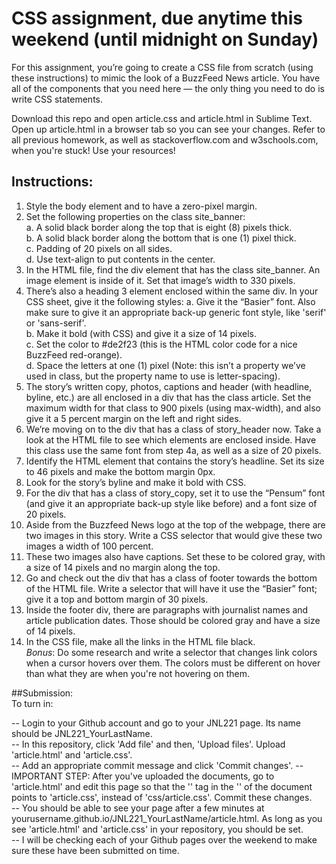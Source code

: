 # CSS assignment, due anytime this weekend (until midnight on Sunday)  
  
For this assignment, you’re going to create a CSS file from scratch (using these instructions) to mimic the look of a BuzzFeed News article. You have all of the components that you need here — the only thing you need to do is write CSS statements.   

Download this repo and open article.css and article.html in Sublime Text. Open up article.html in a browser tab so you can see your changes. Refer to all previous homework, as well as stackoverflow.com and w3schools.com, when you're stuck! Use your resources!  
  
## Instructions:    
1. Style the body element and to have a zero-pixel margin.  
2. Set the following properties on the class site_banner:  
	a. A solid black border along the top that is eight (8) pixels thick.  
	b. A solid black border along the bottom that is one (1) pixel thick.  
	c. Padding of 20 pixels on all sides.  
	d. Use text-align to put contents in the center.  
3. In the HTML file, find the div element that has the class site_banner. An image element is inside of it. Set that image’s width to 330 pixels.
4. There’s also a heading 3 element enclosed within the same div. In your CSS sheet, give it the following styles:
	a. Give it the “Basier” font. Also make sure to give it an appropriate back-up generic font style, like 'serif' or 'sans-serif'.  
	b. Make it bold (with CSS) and give it a size of 14 pixels.  
	c. Set the color to #de2f23 (this is the HTML color code for a nice BuzzFeed red-orange).  
	d. Space the letters at one (1) pixel (Note: this isn’t a property we’ve used in class, but the property name to use is letter-spacing).  
5.  The story’s written copy, photos, captions and header (with headline, byline, etc.) are all enclosed in a div that has the class article. Set the maximum width for that class to 900 pixels (using max-width), and also give it a 5 percent margin on the left and right sides.  
6. We’re moving on to the div that has a class of story_header now. Take a look at the HTML file to see which elements are enclosed inside. Have this class use the same font from step 4a, as well as a size of 20 pixels.  
7. Identify the HTML element that contains the story’s headline. Set its size to 46 pixels and make the bottom margin 0px.  
8. Look for the story’s byline and make it bold with CSS.  
9. For the div that has a class of story_copy, set it to use the “Pensum” font (and give it an appropriate back-up style like before) and a font size of 20 pixels.  
10. Aside from the Buzzfeed News logo at the top of the webpage, there are two images in this story. Write a CSS selector that would give these two images a width of 100 percent.  
11. These two images also have captions. Set these to be colored gray, with a size of 14 pixels and no margin along the top.  
12. Go and check out the div that has a class of footer towards the bottom of the HTML file. Write a selector that will have it use the “Basier” font; give it a top and bottom margin of 30 pixels.  
13. Inside the footer div, there are paragraphs with journalist names and article publication dates. Those should be colored gray and have a size of 14 pixels.  
14. In the CSS file, make all the links in the HTML file black.  
*Bonus*: Do some research and write a selector that changes link colors when a cursor hovers over them. The colors must be different on hover than what they are when you're not hovering on them.

##Submission:  
To turn in:

-- Login to your Github account and go to your JNL221 page. Its name should be JNL221_YourLastName.  
-- In this repository, click 'Add file' and then, 'Upload files'. Upload 'article.html' and 'article.css'.  
-- Add an appropriate commit message and click 'Commit changes'. 
-- IMPORTANT STEP: After you've uploaded the documents, go to 'article.html' and edit this page so that the '<link>' tag in the '<head>' of the document points to 'article.css', instead of 'css/article.css'. Commit these changes.  
-- You should be able to see your page after a few minutes at yourusername.github.io/JNL221_YourLastName/article.html. As long as you see 'article.html' and 'article.css' in your repository, you should be set.  
-- I will be checking each of your Github pages over the weekend to make sure these have been submitted on time.  
